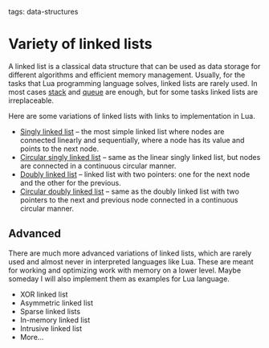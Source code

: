 <!-- Description: Linked list is a classical data structure that can be used as data storage for different algorithms and efficient data management. -->

tags: data-structures

# Variety of linked lists

A linked list is a classical data structure that can be used as data storage
for different algorithms and efficient memory management. Usually, for the
tasks that Lua programming language solves, linked lists are rarely used. In
most cases [stack](/post/stack.html) and [queue](/post/queue.html) are enough,
but for some tasks linked lists are irreplaceable.

Here are some variations of linked lists with links to implementation in Lua.

- [Singly linked list](/post/linked-list.html) &ndash; the most simple linked list
  where nodes are connected linearly and sequentially, where a node has its
  value and points to the next node.
- [Circular singly linked list](/post/circular-linked-list.html) &ndash; same as
  the linear singly linked list, but nodes are connected in a continuous
  circular manner.
- [Doubly linked list](/post/doubly-linked-list.html) &ndash; linked list with
  two pointers: one for the next node and the other for the previous.
- [Circular doubly linked list](/post/circular-doubly-linked-list.html) &ndash;
  same as the doubly linked list with two pointers to the next and previous
  node connected in a continuous circular manner.

## Advanced

There are much more advanced variations of linked lists, which are rarely used
and almost never in interpreted languages like Lua. These are meant for working
and optimizing work with memory on a lower level. Maybe someday I will also 
implement them as examples for Lua language.

- XOR linked list
- Asymmetric linked list
- Sparse linked lists
- In-memory linked list
- Intrusive linked list
- More...